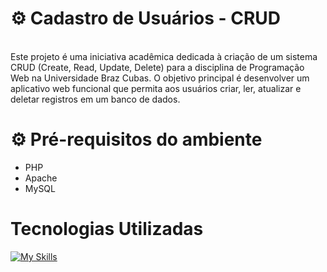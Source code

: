 # ⚙ Cadastro de Usuários - CRUD

<br>Este projeto é uma iniciativa acadêmica dedicada à criação de um sistema CRUD (Create, Read, Update, Delete)
para a disciplina de Programação Web na Universidade Braz Cubas. O objetivo principal é desenvolver um aplicativo web
funcional que permita aos usuários criar, ler, atualizar e deletar registros em um banco de dados.</br>

<h1> ⚙  Pré-requisitos do ambiente  </h1>

- PHP
- Apache
- MySQL

<div> 
  <h1>Tecnologias Utilizadas</h1>

[![My Skills](https://skillicons.dev/icons?i=github,php,mysql,vscode)](https://skillicons.dev)

 </div>
<div>
